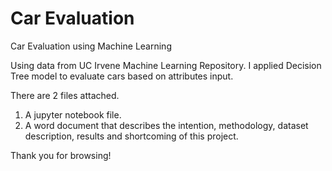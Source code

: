 # Car Evaluation
Car Evaluation using Machine Learning

Using data from UC Irvene Machine Learning Repository. 
I applied Decision Tree model to evaluate cars based on attributes input.

There are 2 files attached.
1. A jupyter notebook file.
2. A word document that describes the intention, methodology, dataset description, results and shortcoming of this project.

Thank you for browsing!
